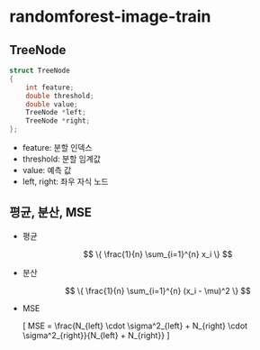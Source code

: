 # randomforest-image-train



## TreeNode

```cpp
struct TreeNode
{
    int feature;
    double threshold;
    double value;
    TreeNode *left;
    TreeNode *right;
};
```

- feature: 분할 인덱스
- threshold: 분할 임계값
- value: 예측 값
- left, right: 좌우 자식 노드

## 평균, 분산, MSE

- 평균 
  
  $$
  \{ \frac{1}{n} \sum_{i=1}^{n} x_i \}
  $$

- 분산
  
  $$
  \{ \frac{1}{n} \sum_{i=1}^{n} (x_i - \mu)^2 \}
  $$
  
- MSE

  \[ MSE = \frac{N_{left} \cdot \sigma^2_{left} + N_{right} \cdot \sigma^2_{right}}{N_{left} + N_{right}} \]
